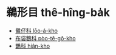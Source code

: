 # 鵜形目 thê-hîng-ba̍k

- [鷺仔科 lōo-á-kho](./ardeidae.md)
- [布袋鵝科 pòo-tē-gô-kho](./pelecanidae.md)
- [䴉科 hiân-kho](./threskiornithidae.md)
